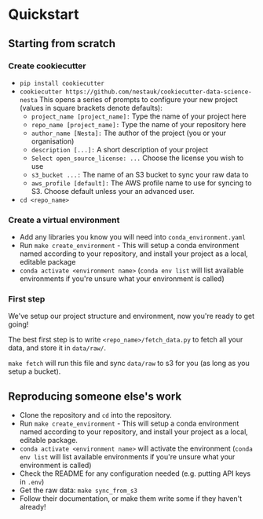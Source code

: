 # Quickstart

## Starting from scratch

### Create cookiecutter

- `pip install cookiecutter`
- `cookiecutter https://github.com/nestauk/cookiecutter-data-science-nesta`
  This opens a series of prompts to configure your new project (values in square brackets denote defaults):
  - `project_name [project_name]:` Type the name of your project here
  - `repo_name [project_name]:` Type the name of your repository here
  - `author_name [Nesta]:` The author of the project (you or your organisation)
  - `description [...]:` A short description of your project
  - `Select open_source_license: ...` Choose the license you wish to use 
  - `s3_bucket ...:` The name of an S3 bucket to sync your raw data to
  - `aws_profile [default]:` The AWS profile name to use for syncing to S3. Choose default unless your an advanced user.
- `cd <repo_name>`

### Create a virtual environment

- Add any libraries you know you will need into `conda_environment.yaml`
- Run `make create_environment` - This will setup a conda environment named according to your repository, and install your project as a local, editable package
- `conda activate <environment name>` (`conda env list` will list available environments if you're unsure what your environment is called)

### First step

We've setup our project structure and environment, now you're ready to get going!

The best first step is to write `<repo_name>/fetch_data.py` to fetch all your data, and store it in `data/raw/`.

`make fetch` will run this file and sync `data/raw` to s3 for you (as long as you setup a bucket).

## Reproducing someone else's work

- Clone the repository and `cd` into the repository.
- Run `make create_environment` - This will setup a conda environment named according to your repository, and install your project as a local, editable package.
- `conda activate <environment name>` will activate the environment (`conda env list` will list available environments if you're unsure what your environment is called)
- Check the README for any configuration needed (e.g. putting API keys in `.env`)
- Get the raw data: `make sync_from_s3`
- Follow their documentation, or make them write some if they haven't already!
